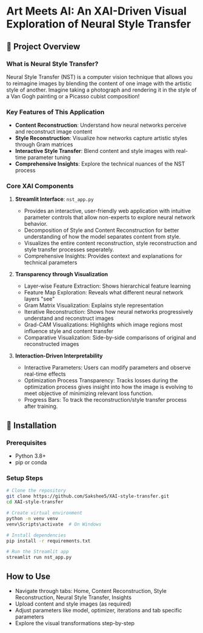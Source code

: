 # Art Meets AI: An XAI-Driven Visual Exploration of Neural Style Transfer

## 📝 Project Overview

### What is Neural Style Transfer?
Neural Style Transfer (NST) is a computer vision technique that allows you to reimagine images by blending the content of one image with the artistic style of another. Imagine taking a photograph and rendering it in the style of a Van Gogh painting or a Picasso cubist composition!

### Key Features of This Application
- **Content Reconstruction**: Understand how neural networks perceive and reconstruct image content
- **Style Reconstruction**: Visualize how networks capture artistic styles through Gram matrices
- **Interactive Style Transfer**: Blend content and style images with real-time parameter tuning
- **Comprehensive Insights**: Explore the technical nuances of the NST process

### Core XAI Components
1. **Streamlit Interface**: `nst_app.py`
    - Provides an interactive, user-friendly web application with intuitive parameter controls that allow non-experts to explore neural network behavior.
    - Decomposition of Style and Content Reconstruction for better understanding of how the model separates content from style.
    - Visualizes the entire content reconstruction, style reconstruction and style transfer processes seperately.
    - Comprehensive Insights: Provides context and explanations for technical parameters

2. **Transparency through Visualization**
    - Layer-wise Feature Extraction: Shows hierarchical feature learning
    - Feature Map Exploration: Reveals what different neural network layers "see"
    - Gram Matrix Visualization: Explains style representation
    - Iterative Reconstruction: Shows how neural networks progressively understand and reconstruct images
    - Grad-CAM Visualizations: Highlights which image regions most influence style and content transfer
    - Comparative Visualization: Side-by-side comparisons of original and reconstructed images

3. **Interaction-Driven Interpretability**
    - Interactive Parameters: Users can modify parameters and observe real-time effects
    - Optimization Process Transparency: Tracks losses during the optimization process gives insight into how the image is evolving to meet objective of minimizing relevant loss function.
    - Progress Bars: To track the reconstruction/style transfer process after training.


## 🔧 Installation

### Prerequisites
- Python 3.8+
- pip or conda

### Setup Steps
```bash
# Clone the repository
git clone https://github.com/Sakshee5/XAI-style-transfer.git
cd XAI-style-transfer

# Create virtual environment
python -m venv venv
venv\Scripts\activate  # On Windows

# Install dependencies
pip install -r requirements.txt

# Run the Streamlit app
streamlit run nst_app.py
```

## How to Use

- Navigate through tabs: Home, Content Reconstruction, Style Reconstruction, Neural Style Transfer, Insights
- Upload content and style images (as required)
- Adjust parameters like model, optimizer, iterations and tab specific parameters
- Explore the visual transformations step-by-step